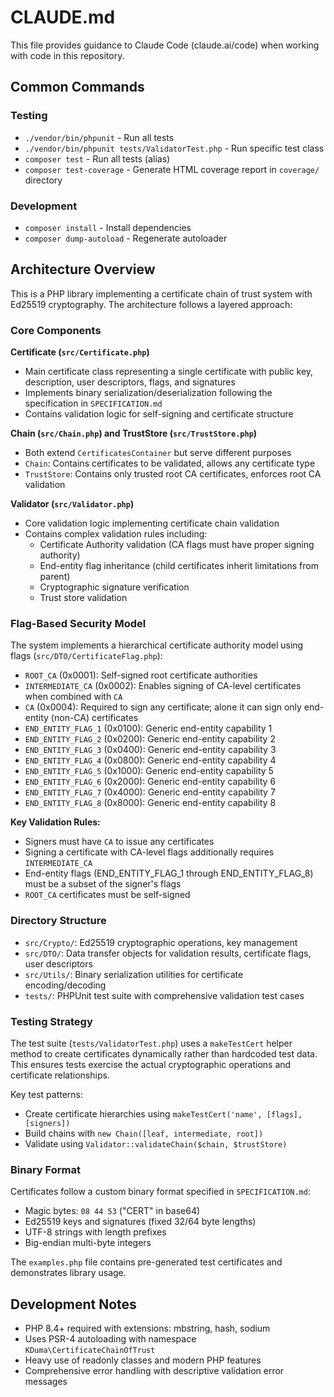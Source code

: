 # CLAUDE.md

This file provides guidance to Claude Code (claude.ai/code) when working with code in this repository.

## Common Commands

### Testing
- `./vendor/bin/phpunit` - Run all tests
- `./vendor/bin/phpunit tests/ValidatorTest.php` - Run specific test class
- `composer test` - Run all tests (alias)
- `composer test-coverage` - Generate HTML coverage report in `coverage/` directory

### Development
- `composer install` - Install dependencies
- `composer dump-autoload` - Regenerate autoloader

## Architecture Overview

This is a PHP library implementing a certificate chain of trust system with Ed25519 cryptography. The architecture follows a layered approach:

### Core Components

**Certificate (`src/Certificate.php`)**
- Main certificate class representing a single certificate with public key, description, user descriptors, flags, and signatures
- Implements binary serialization/deserialization following the specification in `SPECIFICATION.md`
- Contains validation logic for self-signing and certificate structure

**Chain (`src/Chain.php`) and TrustStore (`src/TrustStore.php`)**
- Both extend `CertificatesContainer` but serve different purposes
- `Chain`: Contains certificates to be validated, allows any certificate type
- `TrustStore`: Contains only trusted root CA certificates, enforces root CA validation

**Validator (`src/Validator.php`)**
- Core validation logic implementing certificate chain validation
- Contains complex validation rules including:
  - Certificate Authority validation (CA flags must have proper signing authority)
  - End-entity flag inheritance (child certificates inherit limitations from parent)
  - Cryptographic signature verification
  - Trust store validation

### Flag-Based Security Model

The system implements a hierarchical certificate authority model using flags (`src/DTO/CertificateFlag.php`):

- `ROOT_CA` (0x0001): Self-signed root certificate authorities
- `INTERMEDIATE_CA` (0x0002): Enables signing of CA-level certificates when combined with `CA`
- `CA` (0x0004): Required to sign any certificate; alone it can sign only end-entity (non-CA) certificates
- `END_ENTITY_FLAG_1` (0x0100): Generic end-entity capability 1
- `END_ENTITY_FLAG_2` (0x0200): Generic end-entity capability 2
- `END_ENTITY_FLAG_3` (0x0400): Generic end-entity capability 3
- `END_ENTITY_FLAG_4` (0x0800): Generic end-entity capability 4
- `END_ENTITY_FLAG_5` (0x1000): Generic end-entity capability 5
- `END_ENTITY_FLAG_6` (0x2000): Generic end-entity capability 6
- `END_ENTITY_FLAG_7` (0x4000): Generic end-entity capability 7
- `END_ENTITY_FLAG_8` (0x8000): Generic end-entity capability 8

**Key Validation Rules:**
- Signers must have `CA` to issue any certificates
- Signing a certificate with CA-level flags additionally requires `INTERMEDIATE_CA`
- End-entity flags (END_ENTITY_FLAG_1 through END_ENTITY_FLAG_8) must be a subset of the signer's flags
- `ROOT_CA` certificates must be self-signed

### Directory Structure

- `src/Crypto/`: Ed25519 cryptographic operations, key management
- `src/DTO/`: Data transfer objects for validation results, certificate flags, user descriptors
- `src/Utils/`: Binary serialization utilities for certificate encoding/decoding
- `tests/`: PHPUnit test suite with comprehensive validation test cases

### Testing Strategy

The test suite (`tests/ValidatorTest.php`) uses a `makeTestCert` helper method to create certificates dynamically rather than hardcoded test data. This ensures tests exercise the actual cryptographic operations and certificate relationships.

Key test patterns:
- Create certificate hierarchies using `makeTestCert('name', [flags], [signers])`
- Build chains with `new Chain([leaf, intermediate, root])`
- Validate using `Validator::validateChain($chain, $trustStore)`

### Binary Format

Certificates follow a custom binary format specified in `SPECIFICATION.md`:
- Magic bytes: `08 44 53` ("CERT" in base64)
- Ed25519 keys and signatures (fixed 32/64 byte lengths)
- UTF-8 strings with length prefixes
- Big-endian multi-byte integers

The `examples.php` file contains pre-generated test certificates and demonstrates library usage.

## Development Notes

- PHP 8.4+ required with extensions: mbstring, hash, sodium
- Uses PSR-4 autoloading with namespace `KDuma\CertificateChainOfTrust`
- Heavy use of readonly classes and modern PHP features
- Comprehensive error handling with descriptive validation error messages